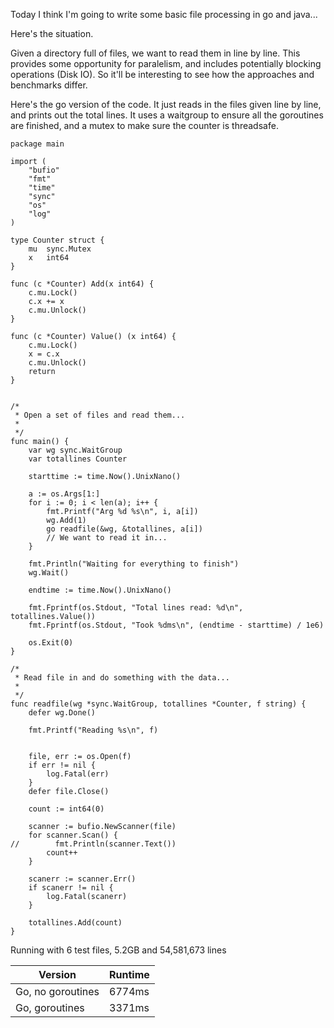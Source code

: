 
Today I think I'm going to write some basic file processing in go and java...

Here's the situation.

Given a directory full of files, we want to read them in line by line.
This provides some opportunity for paralelism, and includes potentially blocking operations (Disk IO). So it'll be interesting to see how the approaches
and benchmarks differ.

Here's the go version of the code. It just reads in the files given line by line, and prints out the total lines.
It uses a waitgroup to ensure all the goroutines are finished, and a mutex to make sure the counter is threadsafe.

```
package main

import (
    "bufio"
    "fmt"
    "time"
    "sync"
    "os"
    "log"
)

type Counter struct {
	mu	sync.Mutex
	x	int64
}

func (c *Counter) Add(x int64) {
	c.mu.Lock()
	c.x += x                                       
	c.mu.Unlock()
}

func (c *Counter) Value() (x int64) {
	c.mu.Lock()
	x = c.x
	c.mu.Unlock()
	return
}
	

/*
 * Open a set of files and read them...
 *
 */
func main() {
    var wg sync.WaitGroup
    var totallines Counter

    starttime := time.Now().UnixNano()

    a := os.Args[1:]
    for i := 0; i < len(a); i++ {
        fmt.Printf("Arg %d %s\n", i, a[i])
        wg.Add(1)
        go readfile(&wg, &totallines, a[i])
        // We want to read it in...
    }

    fmt.Println("Waiting for everything to finish")
    wg.Wait()

    endtime := time.Now().UnixNano()

    fmt.Fprintf(os.Stdout, "Total lines read: %d\n", totallines.Value())
    fmt.Fprintf(os.Stdout, "Took %dms\n", (endtime - starttime) / 1e6)

    os.Exit(0)
}

/*
 * Read file in and do something with the data...
 *
 */
func readfile(wg *sync.WaitGroup, totallines *Counter, f string) {
    defer wg.Done()

    fmt.Printf("Reading %s\n", f)


    file, err := os.Open(f)
    if err != nil {
        log.Fatal(err)
    }
    defer file.Close()

    count := int64(0)
    
    scanner := bufio.NewScanner(file)
    for scanner.Scan() {
//        fmt.Println(scanner.Text())
        count++
    }

    scanerr := scanner.Err()
    if scanerr != nil {
        log.Fatal(scanerr)
    }

    totallines.Add(count)
}
```

Running with 6 test files, 5.2GB and 54,581,673 lines

| Version                       | Runtime        |
| ----------------------------- | -------------- |
| Go, no goroutines             |         6774ms |
| Go, goroutines                |         3371ms |
